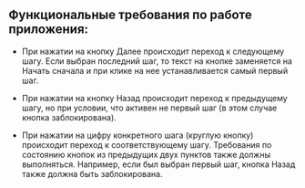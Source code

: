 ## Функциональные требования по работе приложения:

-   При нажатии на кнопку Далее происходит переход к следующему шагу. Если выбран последний шаг, то текст на кнопке заменяется на Начать сначала и при клике на нее устанавливается самый первый шаг.

-   При нажатии на кнопку Назад происходит переход к предыдущему шагу, но при условии, что активен не первый шаг (в этом случае кнопка заблокирована).

-   При нажатии на цифру конкретного шага (круглую кнопку) происходит переход к соответствующему шагу. Требования по состоянию кнопок из предыдущих двух пунктов также должны выполняться. Например, если был выбран первый шаг, кнопка Назад также должна быть заблокирована.
